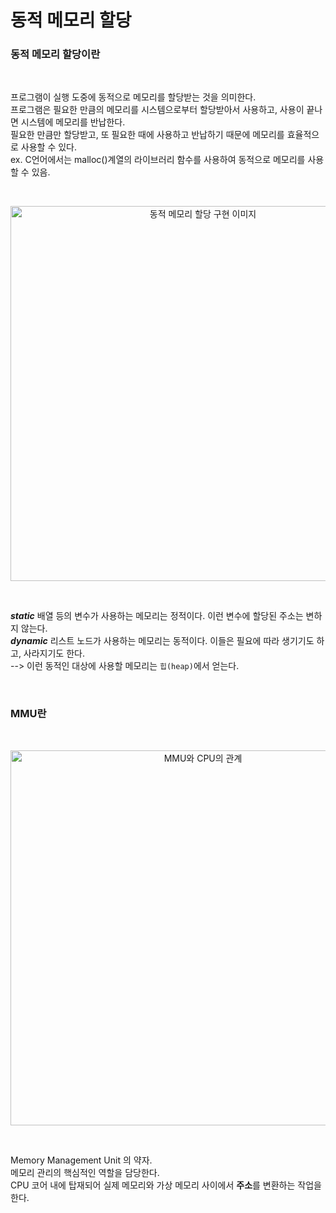 # 동적 메모리 할당


### 동적 메모리 할당이란

<br/>

프로그램이 실행 도중에 동적으로 메모리를 할당받는 것을 의미한다.    
프로그램은 필요한 만큼의 메모리를 시스템으로부터 할당받아서 사용하고, 사용이 끝나면 시스템에 메모리를 반납한다.   
필요한 만큼만 할당받고, 또 필요한 때에 사용하고 반납하기 때문에 메모리를 효율적으로 사용할 수 있다.    
ex. C언어에서는 malloc()계열의 라이브러리 함수를 사용하여 동적으로 메모리를 사용할 수 있음.

<br/>

<p align="center">
<img width="600" src="https://user-images.githubusercontent.com/80025242/178111126-3b805759-17cc-4865-8b63-9f4ec86b68cb.png" alt="동적 메모리 할당 구현 이미지"/>
</p>

<br/>

<b>*static*</b> 배열 등의 변수가 사용하는 메모리는 정적이다. 이런 변수에 할당된 주소는 변하지 않는다.    
<b>*dynamic*</b> 리스트 노드가 사용하는 메모리는 동적이다. 이들은 필요에 따라 생기기도 하고, 사라지기도 한다.   
--> 이런 동적인 대상에 사용할 메모리는 `힙(heap)`에서 얻는다.

<br/>

### MMU란

<br/>

<p align="center">
<img width="600" src="https://user-images.githubusercontent.com/80025242/178113372-8173c102-3742-4c11-9f7e-ef0900c1b51a.png" alt="MMU와 CPU의 관계"/>
</p>

<br/>

Memory Management Unit 의 약자.   
메모리 관리의 핵심적인 역할을 담당한다.   
CPU 코어 내에 탑재되어 실제 메모리와 가상 메모리 사이에서 **주소**를 변환하는 작업을 한다.

